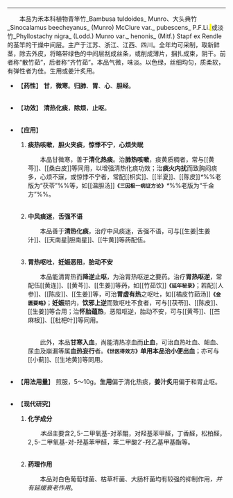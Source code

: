 ---
&emsp;&emsp;本品为禾本科植物青竿竹_Bambusa tuldoides_ Munro、大头典竹_Sinocalamus beecheyanus_ (Munro) McClure var._ pubescens_ P.F.Li.<mark> </mark>或淡竹_Phyllostachy nigra_ (Lodd.) Munro var._ henonis_ (Mitf<dfn>.</dfn>) Stapf ex Rendle的茎竿的干燥中间层。主产于江苏、浙江、江西、四川。全年均可采制，取新鲜茎，除去外皮，将略带绿色的中间层刮成丝条，或削成薄片，捆扎成束，阴干。前者称“散竹茹”，后者称“齐竹茹”。本品气微，味淡。以色绿，丝细均匀，质柔软，有弹性者为佳。生用或姜汁炙用。

- 【**药性**】
	**甘**，**微寒**。**归肺**、**胃**、**心**、**胆经**。<br></br>

- 【**功效**】
	**清热化痰**，**除烦**，**止呕**。<br></br>

- 【**应用**】
	1. **痰热咳嗽**，**胆火夹痰**，**惊悸不宁**，**心烦失眠**
		
		&emsp;&emsp;本品甘微寒，善于**清化热痰**。治**肺热咳嗽**，痰黄质稠者，常与[[黄芩]]、[[桑白皮]]等同用，以增强清热化痰功效；治**痰火内扰**而致胸闷痰多，心烦不寐，或惊悸不宁者，常配[[枳实]]、[[半夏]]、[[陈皮]]<dfn>\*</dfn>%%老版为“茯苓”%%等，如[[温胆汤]]**`《三因极一病证方论》`**<dfn>\*</dfn>%%老版为“千金方”%%。<br></br>
	
	2. **中风痰迷**，**舌强不语**
		
		&emsp;&emsp;本品善于**清热化痰**，治疗中风痰迷，舌强不语，可与[[生姜|生姜汁]]、[[天南星|胆南星]]、[[牛黄]]等~~药~~配伍。<br></br>
	
	3. **胃热呕吐**，**妊娠恶阻**，**胎动不安**
		
		&emsp;&emsp;本品能清胃热而**降逆止呕**，为治胃热呕逆之要药。治疗**胃热呕逆**，常配伍[[黄连]]、[[黄芩]]、[[生姜]]等~~药~~，如[[竹茹饮]]**`《延年秘录》`**；若配[[人参]]、[[陈皮]]、[[生姜]]等，可治**胃虚有热**之呕吐，如[[橘皮竹茹汤]]**`《金匮要略》`**；**妊娠**期内，**饮邪上逆**而致呕吐不食者，可与[[茯苓]]、[[陈皮]]、[[生姜]]等合用；治**怀胎蕴热**，恶阻呕逆，胎动不安，可与[[黄芩]]、[[苎麻根]]、[[枇杷叶]]等同用。<br></br>

		&emsp;&emsp;此外，本品**甘寒入血**，尚能清热凉血而**止血**，可治血热吐血、衄血、尿血及崩漏等属**血热妄行**者。**`《世医得效方》`**单用本品治**小便出血**；亦可与[[小蓟]]、[[生地黄]]等同用。<br></br>

- 【**用法用量**】
	煎服，5～10g。**生用**偏于清化热痰，**姜汁炙**用偏于和胃止呕。<br></br>

- 【**现代研究**】
	1. **化学成分**
		
		&emsp;&emsp;<dfn>本品</dfn>主要含$2,5$-二甲氧基-对苯醌，对羟基苯甲醛，丁香醛，松柏醛，$2,5$-二甲氧基-对-羟基苯甲醛，苯二甲酸${2}'$-羟乙基甲基酯等。<br></br>
	
	2. **药理作用**
		
		&emsp;&emsp;本品对白色葡萄球菌、枯草杆菌、大肠杆菌均有较强的抑制作用<dfn>，并有延缓衰老作用</dfn>。